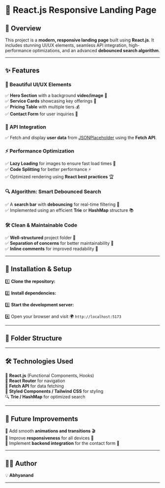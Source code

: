 
# 🌟 React.js Responsive Landing Page

## 🚀 Overview

This project is a **modern, responsive landing page** built using **React.js**. It includes stunning UI/UX elements, seamless API integration, high-performance optimizations, and an advanced **debounced search algorithm**.

----------

## ✨ Features

### 🎨 Beautiful UI/UX Elements

✅ **Hero Section** with a background **video/image** 🎥  
✅ **Service Cards** showcasing key offerings 📌  
✅ **Pricing Table** with multiple tiers 💰  
✅ **Contact Form** for user inquiries 📩

### 🔗 API Integration

✅ Fetch and display **user data** from [JSONPlaceholder](https://jsonplaceholder.typicode.com/users) using the **Fetch API**.

### ⚡ Performance Optimization

✅ **Lazy Loading** for images to ensure fast load times 🚀  
✅ **Code Splitting** for better performance ⚡  
✅ Optimized rendering using **React best practices** 🏆

### 🔍 Algorithm: Smart Debounced Search

✅ A **search bar** with **debouncing** for real-time filtering 🔎  
✅ Implemented using an efficient **Trie** or **HashMap** structure 📚

### 🛠️ Clean & Maintainable Code

✅ **Well-structured** project folder 📂  
✅ **Separation of concerns** for better maintainability 🎯  
✅ **Inline comments** for improved readability 📝

----------

## 🔧 Installation & Setup

1️⃣ **Clone the repository:**

2️⃣ **Install dependencies:**

3️⃣ **Start the development server:**

4️⃣ Open your browser and visit 🌍 `http://localhost:5173`

----------

## 📁 Folder Structure

----------

## 🛠️ Technologies Used

🚀 **React.js** (Functional Components, Hooks)  
🔗 **React Router** for navigation  
🔄 **Fetch API** for data fetching  
🎨 **Styled Components / Tailwind CSS** for styling  
🔍 **Trie / HashMap** for optimized search  


----------

## 🎯 Future Improvements

🔹 Add smooth **animations and transitions** 🎬  
🔹 Improve **responsiveness** for all devices 📱  
🔹 Implement **backend integration** for the contact form 🔗

----------

## 👨‍💻 Author

💡 **Abhyanand**

----------

